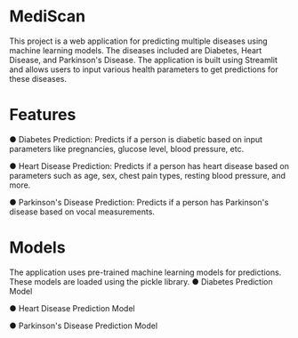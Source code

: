 # MediScan
This project is a web application for predicting multiple diseases using machine learning models. The diseases included are Diabetes, Heart Disease, and Parkinson's Disease. The application is built using Streamlit and allows users to input various health parameters to get predictions for these diseases.
# Features
● Diabetes Prediction: Predicts if a person is diabetic based on input parameters like pregnancies, glucose level, blood pressure, etc.

● Heart Disease Prediction: Predicts if a person has heart disease based on parameters such as age, sex, chest pain types, resting blood pressure, and more.

● Parkinson's Disease Prediction: Predicts if a person has Parkinson's disease based on vocal measurements.
# Models 
The application uses pre-trained machine learning models for predictions. These models are loaded using the pickle library.
● Diabetes Prediction Model

● Heart Disease Prediction Model

● Parkinson's Disease Prediction Model

